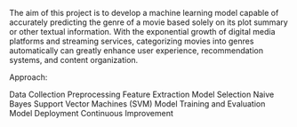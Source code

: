 The aim of this project is to develop a machine learning model capable of accurately predicting the genre of a movie based solely on its plot summary or other textual information. With the exponential growth of digital media platforms and streaming services, categorizing movies into genres automatically can greatly enhance user experience, recommendation systems, and content organization.

Approach:

Data Collection
Preprocessing
Feature Extraction
Model Selection
Naive Bayes
Support Vector Machines (SVM) 
Model Training and Evaluation 
Model Deployment
Continuous Improvement
